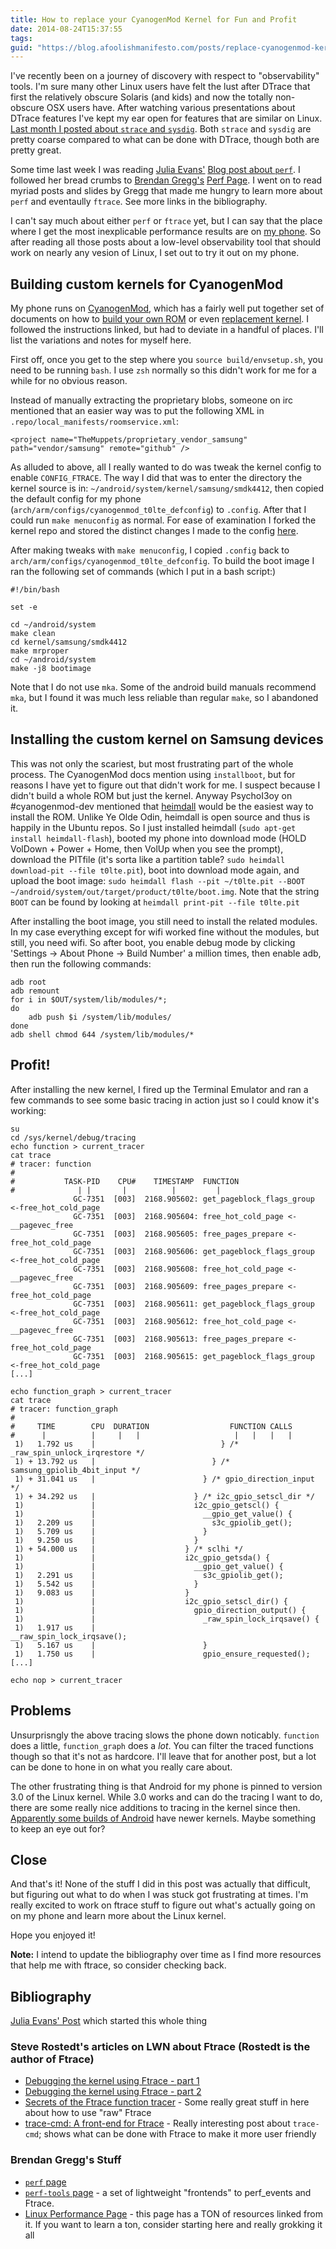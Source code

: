 ```yaml
---
title: How to replace your CyanogenMod Kernel for Fun and Profit
date: 2014-08-24T15:37:55
tags: 
guid: "https://blog.afoolishmanifesto.com/posts/replace-cyanogenmod-kernel-fun-profit"
---
```

I've recently been on a journey of discovery with respect to
"observability" tools. I'm sure many other Linux users have felt the
lust after DTrace that first the relatively obscure Solaris (and kids)
and now the totally non-obscure OSX users have.  After watching various
presentations about DTrace features I've kept my ear open for features
that are similar on Linux.  [Last month I posted about `strace` and
`sysdig`](https://blog.afoolishmanifesto.com/posts/a-few-of-my-favorite-tools/).
Both `strace` and `sysdig` are pretty coarse compared to what can be done
with DTrace, though both are pretty great.

Some time last week I was reading [Julia Evans'](http://jvns.ca) [Blog post
about `perf`](http://jvns.ca/blog/2014/05/13/profiling-with-perf/).
I followed her bread crumbs to [Brendan Gregg's](www.brendangregg.com) [Perf
Page](http://www.brendangregg.com/perf.html).  I went on to read myriad
posts and slides by Gregg that made me hungry to learn more about `perf`
and eventaully `ftrace`.  See more links in the bibliography.

I can't say much about either `perf` or `ftrace` yet, but I can say that the
place where I get the most inexplicable performance results are on [my
phone](http://wiki.cyanogenmod.org/w/T0lte_Info).  So after reading all those
posts about a low-level observability tool that should work on nearly any vesion
of Linux, I set out to try it out on my phone.

## Building custom kernels for CyanogenMod

My phone runs on [CyanogenMod](http://www.cyanogenmod.org/), which has
a fairly well put together set of documents on how to [build your own
ROM](http://wiki.cyanogenmod.org/w/Build_for_t0lte) or even [replacement
kernel](http://wiki.cyanogenmod.org/w/Doc:_integrated_kernel_building).
I followed the instructions linked, but had to deviate in a handful of places.
I'll list the variations and notes for myself here.

First off, once you get to the step where you `source build/envsetup.sh`, you
need to be running `bash`.  I use `zsh` normally so this didn't work for me for
a while for no obvious reason.

Instead of manually extracting the proprietary blobs, someone on irc mentioned
that an easier way was to put the following XML in
`.repo/local_manifests/roomservice.xml`:

    <project name="TheMuppets/proprietary_vendor_samsung" path="vendor/samsung" remote="github" />

As alluded to above, all I really wanted to do was tweak the kernel config to
enable `CONFIG_FTRACE`.  The way I did that was to enter the directory the
kernel source is in: `~/android/system/kernel/samsung/smdk4412`, then copied the
default config for my phone (`arch/arm/configs/cyanogenmod_t0lte_defconfig`) to
`.config`.  After that I could run `make menuconfig` as normal.  For ease of
examination I forked the kernel repo and stored the distinct changes I made to
the config [here](https://github.com/frioux/android_kernel_samsung_smdk4412).

After making tweaks with `make menuconfig`, I copied `.config` back to
`arch/arm/configs/cyanogenmod_t0lte_defconfig`.  To build the boot image I ran
the following set of commands (which I put in a bash script:)

    #!/bin/bash

    set -e

    cd ~/android/system
    make clean
    cd kernel/samsung/smdk4412
    make mrproper
    cd ~/android/system
    make -j8 bootimage

Note that I do not use `mka`.  Some of the android build manuals recommend
`mka`, but I found it was much less reliable than regular `make`, so I abandoned
it.

## Installing the custom kernel on Samsung devices

This was not only the scariest, but most frustrating part of the whole process.
The CyanogenMod docs mention using `installboot`, but for reasons I have yet to
figure out that didn't work for me.  I suspect because I didn't build a whole
ROM but just the kernel.  Anyway PsychoI3oy on #cyanogenmod-dev mentioned that
[heimdall](http://glassechidna.com.au/heimdall/) would be the easiest way
to install the ROM.  Unlike Ye Olde Odin, heimdall is open source and thus
is happily in the Ubuntu repos.  So I just installed heimdall (`sudo apt-get
install heimdall-flash`), booted my phone into download mode (HOLD VolDown +
Power + Home, then VolUp when you see the prompt), download the PITfile (it's
sorta like a partition table? `sudo heimdall download-pit --file t0lte.pit`),
boot into download mode again, and upload the boot image: `sudo heimdall flash
--pit ~/t0lte.pit --BOOT ~/android/system/out/target/product/t0lte/boot.img`.
Note that the string `BOOT` can be found by looking at `heimdall print-pit --file
t0lte.pit`

After installing the boot image, you still need to install the related modules.
In my case everything except for wifi worked fine without the modules, but
still, you need wifi.  So after boot, you enable debug mode by clicking
'Settings -> About Phone -> Build Number' a million times, then enable adb, then
run the following commands:

    adb root
    adb remount
    for i in $OUT/system/lib/modules/*;
    do
        adb push $i /system/lib/modules/
    done
    adb shell chmod 644 /system/lib/modules/*

## Profit!

After installing the new kernel, I fired up the Terminal Emulator and ran a few
commands to see some basic tracing in action just so I could know it's working:

    su
    cd /sys/kernel/debug/tracing
    echo function > current_tracer
    cat trace
    # tracer: function
    #
    #           TASK-PID    CPU#    TIMESTAMP  FUNCTION
    #              | |       |          |         |
                  GC-7351  [003]  2168.905602: get_pageblock_flags_group <-free_hot_cold_page
                  GC-7351  [003]  2168.905604: free_hot_cold_page <-__pagevec_free
                  GC-7351  [003]  2168.905605: free_pages_prepare <-free_hot_cold_page
                  GC-7351  [003]  2168.905606: get_pageblock_flags_group <-free_hot_cold_page
                  GC-7351  [003]  2168.905608: free_hot_cold_page <-__pagevec_free
                  GC-7351  [003]  2168.905609: free_pages_prepare <-free_hot_cold_page
                  GC-7351  [003]  2168.905611: get_pageblock_flags_group <-free_hot_cold_page
                  GC-7351  [003]  2168.905612: free_hot_cold_page <-__pagevec_free
                  GC-7351  [003]  2168.905613: free_pages_prepare <-free_hot_cold_page
                  GC-7351  [003]  2168.905615: get_pageblock_flags_group <-free_hot_cold_page
    [...]

    echo function_graph > current_tracer
    cat trace
    # tracer: function_graph
    #
    #     TIME        CPU  DURATION                  FUNCTION CALLS
    #      |          |     |   |                     |   |   |   |
     1)   1.792 us    |                            } /* _raw_spin_unlock_irqrestore */
     1) + 13.792 us   |                          } /* samsung_gpiolib_4bit_input */
     1) + 31.041 us   |                        } /* gpio_direction_input */
     1) + 34.292 us   |                      } /* i2c_gpio_setscl_dir */
     1)               |                      i2c_gpio_getscl() {
     1)               |                        __gpio_get_value() {
     1)   2.209 us    |                          s3c_gpiolib_get();
     1)   5.709 us    |                        }
     1)   9.250 us    |                      }
     1) + 54.000 us   |                    } /* sclhi */
     1)               |                    i2c_gpio_getsda() {
     1)               |                      __gpio_get_value() {
     1)   2.291 us    |                        s3c_gpiolib_get();
     1)   5.542 us    |                      }
     1)   9.083 us    |                    }
     1)               |                    i2c_gpio_setscl_dir() {
     1)               |                      gpio_direction_output() {
     1)               |                        _raw_spin_lock_irqsave() {
     1)   1.917 us    |                          __raw_spin_lock_irqsave();
     1)   5.167 us    |                        }
     1)   1.750 us    |                        gpio_ensure_requested();
    [...]

    echo nop > current_tracer

## Problems

Unsurprisngly the above tracing slows the phone down noticably.  `function` does a
little, `function_graph` does a *lot*.  You can filter the traced functions
though so that it's not as hardcore.  I'll leave that for another post, but a
lot can be done to hone in on what you really care about.

The other frustrating thing is that Android for my phone is pinned to version
3.0 of the Linux kernel.  While 3.0 works and can do the tracing I want to do,
there are some really nice additions to tracing in the kernel since then.
[Apparently some builds of
Android](https://android.googlesource.com/kernel/common.git/+refs) have newer
kernels.  Maybe something to keep an eye out for?

## Close

And that's it!  None of the stuff I did in this post was actually that
difficult, but figuring out what to do when I was stuck got frustrating at
times.  I'm really excited to work on ftrace stuff to figure out what's actually
going on on my phone and learn more about the Linux kernel.

Hope you enjoyed it!

**Note:** I intend to update the bibliography over time as I find more resources
that help me with ftrace, so consider checking back.

## Bibliography

[Julia Evans' Post](http://jvns.ca/blog/2014/05/13/profiling-with-perf/) which
started this whole thing

### Steve Rostedt's articles on LWN about Ftrace (Rostedt is the author of Ftrace)

* [Debugging the kernel using Ftrace - part 1](http://lwn.net/Articles/365835/)
* [Debugging the kernel using Ftrace - part 2](http://lwn.net/Articles/366796/)
* [Secrets of the Ftrace function tracer](http://lwn.net/Articles/370423/) - Some
  really great stuff in here about how to use "raw" Ftrace
* [trace-cmd: A front-end for Ftrace](https://lwn.net/Articles/410200/) - Really
  interesting post about `trace-cmd`; shows what can be done with Ftrace to make
  it more user friendly

### Brendan Gregg's Stuff

* [`perf` page](http://www.brendangregg.com/perf.html)
* [`perf-tools` page](https://github.com/brendangregg/perf-tools) - a set of
  lightweight "frontends" to perf\_events and Ftrace.
* [Linux Performance Page](http://www.brendangregg.com/linuxperf.html) - this
  page has a TON of resources linked from it. If you want to learn a ton,
  consider starting here and really grokking it all
